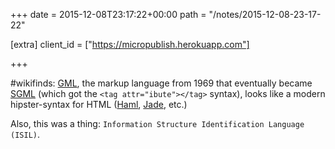+++
date = 2015-12-08T23:17:22+00:00
path = "/notes/2015-12-08-23-17-22"

[extra]
client_id = ["https://micropublish.herokuapp.com"]

+++

<p>#wikifinds: <a href="https://en.wikipedia.org/wiki/IBM_Generalized_Markup_Language">GML</a>, the markup language from 1969 that eventually became <a href="https://en.wikipedia.org/wiki/Standard_Generalized_Markup_Language">SGML</a> (which got the <code>&lt;tag attr=&quot;ibute&quot;&gt;&lt;/tag&gt;</code> syntax), looks like a modern hipster-syntax for HTML (<a href="http://haml.info">Haml</a>, <a href="http://jade-lang.com">Jade</a>, etc.)</p>
<p>Also, this was a thing: <code>Information Structure Identification Language (ISIL)</code>.</p>